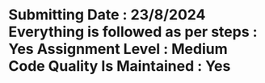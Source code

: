 # Submitting Date : 23/8/2024 Everything is followed as per steps : Yes Assignment Level : Medium Code Quality Is Maintained : Yes
